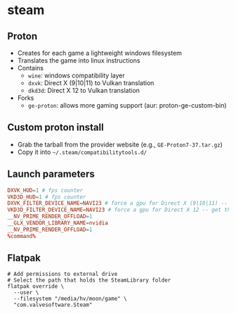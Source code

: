 # steam

## Proton

- Creates for each game a lightweight windows filesystem
- Translates the game into linux instructions
- Contains
  - `wine`: windows compatibility layer
  - `dxvk`: Direct X (9|10|11) to Vulkan translation
  - `dkd3d`: Direct X 12 to Vulkan translation
- Forks
  - `ge-proton`: allows more gaming support (aur: proton-ge-custom-bin)

## Custom proton install

- Grab the tarball from the provider website (e.g., `GE-Proton7-37.tar.gz`)
- Copy it into `~/.steam/compatibilitytools.d/`

## Launch parameters

```conf
DXVK_HUD=1 # fps counter
VKD3D_HUD=1 # fps counter
DXVK_FILTER_DEVICE_NAME=NAVI23 # force a gpu for Direct X (9|10|11) -- get the id from vulkaninfo | grep '^GPU id'
VKD3D_FILTER_DEVICE_NAME=NAVI23 # force a gpu for Direct X 12 -- get the id from vulkaninfo | grep '^GPU id'
__NV_PRIME_RENDER_OFFLOAD=1
__GLX_VENDOR_LIBRARY_NAME=nvidia
__NV_PRIME_RENDER_OFFLOAD=1
%command%
```

## Flatpak

```shell
# Add permissions to external drive
# Select the path that holds the SteamLibrary folder
flatpak override \
  --user \
  --filesystem "/media/hv/moon/game" \
  "com.valvesoftware.Steam"
```
